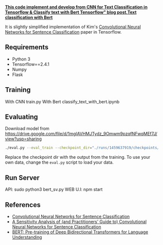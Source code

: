 **[This code implement and develop from CNN for Text Classification in Tensorflow & Classify text with Bert Tensorflow" blog post.](http://www.wildml.com/2015/12/implementing-a-cnn-for-text-classification-in-tensorflow/)**[**Text classification with Bert**](https://www.tensorflow.org/tutorials/text/classify_text_with_bert)

It is slightly simplified implementation of Kim's [Convolutional Neural Networks for Sentence Classification](http://arxiv.org/abs/1408.5882) paper in Tensorflow.

## Requirements

- Python 3
- Tensorflow==2.4.1
- Numpy
- Flask
## Training
With CNN train.py
With Bert classify_text_with_bert.ipynb
## Evaluating
Download model from https://drive.google.com/file/d/1mgIAVHMJTydz_9Omwm9pzqfNFwqMEf7J/view?usp=sharing
```bash
./eval.py --eval_train --checkpoint_dir="./runs/1459637919/checkpoints/"
```

Replace the checkpoint dir with the output from the training. To use your own data, change the `eval.py` script to load your data.

## Run Server
API: sudo python3 bert_sv.py
WEB U.I: npm start
## References

- [Convolutional Neural Networks for Sentence Classification](http://arxiv.org/abs/1408.5882)
- [A Sensitivity Analysis of (and Practitioners' Guide to) Convolutional Neural Networks for Sentence Classification](http://arxiv.org/abs/1510.03820)
- [BERT: Pre-training of Deep Bidirectional Transformers for Language Understanding](https://arxiv.org/abs/1810.04805)
